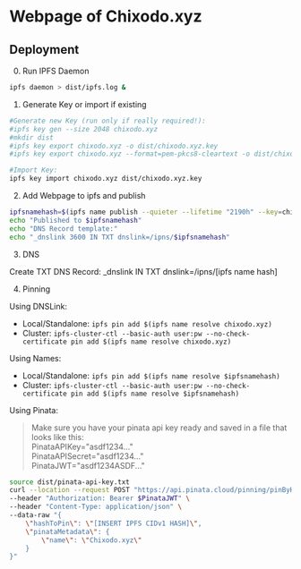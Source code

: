 # Webpage of Chixodo.xyz

## Deployment

0. Run IPFS Daemon

```bash
ipfs daemon > dist/ipfs.log &
```

1. Generate Key or import if existing

```bash
#Generate new Key (run only if really required!):
#ipfs key gen --size 2048 chixodo.xyz
#mkdir dist
#ipfs key export chixodo.xyz -o dist/chixodo.xyz.key
#ipfs key export chixodo.xyz --format=pem-pkcs8-cleartext -o dist/chixodo.xyz.pem

#Import Key:
ipfs key import chixodo.xyz dist/chixodo.xyz.key
```

2. Add Webpage to ipfs and publish

```bash
ipfsnamehash=$(ipfs name publish --quieter --lifetime "2190h" --key=chixodo.xyz $( ipfs add --recursive --ignore-rules-path=.gitignore --quieter . ))
echo "Published to $ipfsnamehash"
echo "DNS Record template:"
echo "_dnslink 3600 IN TXT dnslink=/ipns/$ipfsnamehash"
```

3. DNS

Create TXT DNS Record: _dnslink IN TXT dnslink=/ipns/[ipfs name hash]

4. Pinning

Using DNSLink:

- Local/Standalone: `ipfs pin add $(ipfs name resolve chixodo.xyz)`
- Cluster: `ipfs-cluster-ctl --basic-auth user:pw --no-check-certificate pin add $(ipfs name resolve chixodo.xyz)`

Using Names:

- Local/Standalone: `ipfs pin add $(ipfs name resolve $ipfsnamehash)`
- Cluster: `ipfs-cluster-ctl --basic-auth user:pw --no-check-certificate pin add $(ipfs name resolve $ipfsnamehash)`

Using Pinata:

>Make sure you have your pinata api key ready and saved in a file that looks like this:  
>PinataAPIKey="asdf1234..."  
>PinataAPISecret="asdf1234..."  
>PinataJWT="asdf1234ASDF..."  

```bash
source dist/pinata-api-key.txt
curl --location --request POST "https://api.pinata.cloud/pinning/pinByHash" \
--header "Authorization: Bearer $PinataJWT" \
--header "Content-Type: application/json" \
--data-raw "{
    \"hashToPin\": \"[INSERT IPFS CIDv1 HASH]\",
    \"pinataMetadata\": {
        \"name\": \"Chixodo.xyz\"
    }
}"
```
